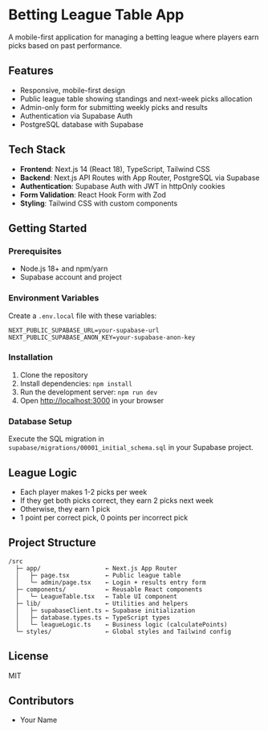 # Betting League Table App

A mobile-first application for managing a betting league where players earn picks based on past performance.

## Features

- Responsive, mobile-first design
- Public league table showing standings and next-week picks allocation
- Admin-only form for submitting weekly picks and results
- Authentication via Supabase Auth
- PostgreSQL database with Supabase

## Tech Stack

- **Frontend**: Next.js 14 (React 18), TypeScript, Tailwind CSS
- **Backend**: Next.js API Routes with App Router, PostgreSQL via Supabase
- **Authentication**: Supabase Auth with JWT in httpOnly cookies
- **Form Validation**: React Hook Form with Zod
- **Styling**: Tailwind CSS with custom components

## Getting Started

### Prerequisites

- Node.js 18+ and npm/yarn
- Supabase account and project

### Environment Variables

Create a `.env.local` file with these variables:

```
NEXT_PUBLIC_SUPABASE_URL=your-supabase-url
NEXT_PUBLIC_SUPABASE_ANON_KEY=your-supabase-anon-key
```

### Installation

1. Clone the repository
2. Install dependencies: `npm install`
3. Run the development server: `npm run dev`
4. Open [http://localhost:3000](http://localhost:3000) in your browser

### Database Setup

Execute the SQL migration in `supabase/migrations/00001_initial_schema.sql` in your Supabase project.

## League Logic

- Each player makes 1-2 picks per week
- If they get both picks correct, they earn 2 picks next week
- Otherwise, they earn 1 pick
- 1 point per correct pick, 0 points per incorrect pick

## Project Structure

```
/src
  ├─ app/                  ← Next.js App Router
  │   ├─ page.tsx          ← Public league table
  │   └─ admin/page.tsx    ← Login + results entry form
  ├─ components/           ← Reusable React components
  │   └─ LeagueTable.tsx   ← Table UI component
  ├─ lib/                  ← Utilities and helpers
  │   ├─ supabaseClient.ts ← Supabase initialization
  │   ├─ database.types.ts ← TypeScript types
  │   └─ leagueLogic.ts    ← Business logic (calculatePoints)
  └─ styles/               ← Global styles and Tailwind config
```

## License

MIT

## Contributors

- Your Name 